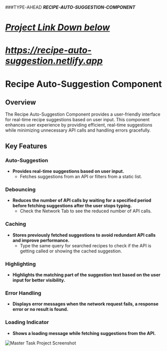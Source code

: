 ###TYPE-AHEAD ***RECIPE-AUTO-SUGGESTION-COMPONENT***

# ***[Project Link Down below](https://recipe-auto-suggestion.netlify.app)***
# ***https://recipe-auto-suggestion.netlify.app***

# Recipe Auto-Suggestion Component

## Overview

The Recipe Auto-Suggestion Component provides a user-friendly interface for real-time recipe suggestions based on user input. This component enhances user experience by providing efficient, real-time suggestions while minimizing unnecessary API calls and handling errors gracefully.

## Key Features

### Auto-Suggestion
- **Provides real-time suggestions based on user input.**
  - Fetches suggestions from an API or filters from a static list.

### Debouncing
- **Reduces the number of API calls by waiting for a specified period before fetching suggestions after the user stops typing.**
  - Check the Network Tab to see the reduced number of API calls.

### Caching
- **Stores previously fetched suggestions to avoid redundant API calls and improve performance.**
  - Type the same query for searched recipes to check if the API is getting called or showing the cached suggestion.

### Highlighting
- **Highlights the matching part of the suggestion text based on the user input for better visibility.**

### Error Handling
- **Displays error messages when the network request fails, a response error or no result is found.**

### Loading Indicator
- **Shows a loading message while fetching suggestions from the API.**

![Master Task Project Screenshot](https://github.com/pritdk533/pritam-portfolio-2024/blob/main/images/Auto-Type-Ahead.png)
